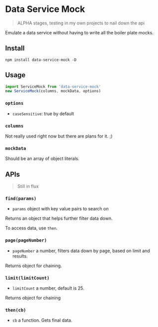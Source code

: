 # Data Service Mock

> ALPHA stages, testing in my own projects to nail down the api

Emulate a data service without having to write all the boiler plate mocks.

## Install

`npm install data-service-mock -D`


## Usage

```js
import ServiceMock from 'data-service-mock'
new ServiceMock(columns, mockData, options)
```

### `options`

- `caseSensitive`: true by default

### `columns`

Not really used right now but there are plans for it. ;)

### `mockData`

Should be an array of object literals.

## APIs

> Still in flux

### `find(params)`

- `params` object with key value pairs to search on

Returns an object that helps further filter data down.

To access data, use `then`.

### `page(pageNumber)`

- `pageNumber` a number, filters data down by page, based on limit and results.

Returns object for chaining.

### `limit(limitCount)`

- `limitCount` a number, default is 25.

Returns object for chaining

### `then(cb)`

- `cb` a function. Gets final data.
